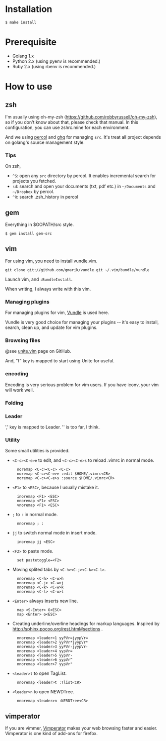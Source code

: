 Installation
============

```
$ make install
```

Prerequisite
============

* Golang 1.x
* Python 2.x (using pyenv is recommended.)
* Ruby 2.x (using rbenv is recommended.)

How to use
==========

zsh
---

I'm usually using oh-my-zsh (https://github.com/robbyrussell/oh-my-zsh), so if you don't know about that, please check that manual. In this configuration, you can use zshrc.mine for each environment.

And we using [percol](https://github.com/mooz/percol) and [ghq](https://github.com/motemen/ghq) for managing `src`. It's treat all project depends on golang's source management style.

### Tips

On zsh,

* `^S`: open any `src` directory by percol. It enables incremental search for projects you fetched.
* `sd`: search and open your documents (txt, pdf etc.) in `~/Documents` and `~/Dropbox` by percol.
* `^R`: search .zsh_history in percol

gem
---

Everything in $GOPATH/src style.

```
$ gem install gem-src
```

vim
---

For using vim, you need to install vundle.vim.

    git clone git://github.com/gmarik/vundle.git ~/.vim/bundle/vundle

Launch vim, and `:BundleInstall`.

When writing, I always write with this vim.

### Managing plugins

For managing plugins for vim, [Vundle][] is used here.

[Vundle]:   https://github.com/gmarik/vundle "gmarik/vundle - GitHub"

Vundle is very good choice for managing your plugins -- it's easy to install, search, clean up, and update for vim plugins.

### Browsing files

@see [unite.vim][] page on GitHub.

[unite.vim]:  https://github.com/Shougo/unite.vim "Shougo/unite.vim - GitHub"

And, "f" key is mapped to start using Unite for useful.


### encoding

Encoding is very serious problem for vim users. If you have iconv, your vim will work well.

### Folding

### Leader

',' key is mapped to Leader. '\' is too far, I think.

### Utility

Some small utilities is provided.

* `<C-c><C-e>e` to edit, and `<C-c><C-e>s` to reload .vimrc in normal mode.

        noremap <C-c><C-c> <C-c>
        noremap <C-c><C-e>e :edit $HOME/.vimrc<CR>
        noremap <C-c><C-e>s :source $HOME/.vimrc<CR>

* `<F1>` to `<ESC>`, because I usually mistake it.

        inoremap <F1> <ESC>
        nnoremap <F1> <ESC>
        vnoremap <F1> <ESC>

* `;` to `:` in normal mode.

        nnoremap ; :

* `jj` to switch normal mode in insert mode.

        inoremap jj <ESC>

* `<F2>` to paste mode.

        set pastetoggle=<F2>

* Moving splited tabs by `<C-h><C-j><C-k><C-l>`.

        nnoremap <C-h> <C-w>h
        nnoremap <C-j> <C-w>j
        nnoremap <C-k> <C-w>k
        nnoremap <C-l> <C-w>l

* `<Enter>` always inserts new line.

        map <S-Enter> O<ESC>
        map <Enter> o<ESC>


* Creating underline/overline headings for markup languages. Inspired by http://sphinx.pocoo.org/rest.html#sections .

        nnoremap <leader>1 yyPVr=jyypVr=
        nnoremap <leader>2 yyPVr*jyypVr*
        nnoremap <leader>3 yyPVr-jyypVr-
        nnoremap <leader>4 yypVr=
        nnoremap <leader>5 yypVr-
        nnoremap <leader>6 yypVr^
        nnoremap <leader>7 yypVr"

* `<leader>t` to open TagList.

        nnoremap <leader>t :Tlist<CR>

* `<leader>n` to open NEWDTree.

        nnoremap <leader>n :NERDTree<CR>

vimperator
----------

If you are vimmer, [Vimperator][] makes your web browsing faster and easier. Vimperator is one kind of add-ons for firefox.

[Vimperator]: https://addons.mozilla.org/ja/firefox/addon/vimperator/   "Vimperator :: Add-ons for Firefox"
